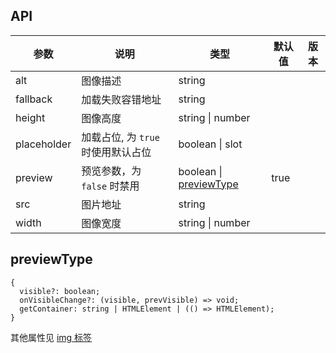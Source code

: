 ## API

| 参数 | 说明 | 类型 | 默认值 | 版本 |
| --- | --- | --- | --- | --- |
| alt | 图像描述 | string |  |  |
| fallback | 加载失败容错地址 | string |  |  |
| height | 图像高度 | string \| number |  |  |
| placeholder | 加载占位, 为 `true` 时使用默认占位 | boolean \| slot |  |  |
| preview | 预览参数，为 `false` 时禁用 | boolean \| [previewType](https://2x.antdv.com/components/image-cn#previewType) | true |  |
| src | 图片地址 | string |  |  |
| width | 图像宽度 | string \| number |  |  |


## previewType

```
{
  visible?: boolean;
  onVisibleChange?: (visible, prevVisible) => void;
  getContainer: string | HTMLElement | (() => HTMLElement);
}
```

其他属性见 [img 标签](https://developer.mozilla.org/en-US/docs/Web/HTML/Element/img#Attributes)
